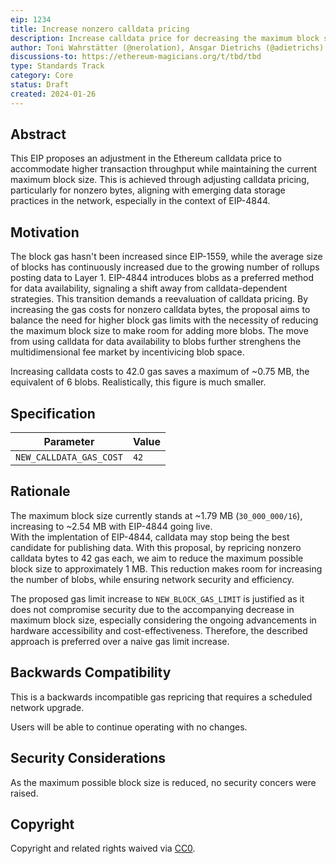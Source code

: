 ```yaml
---
eip: 1234
title: Increase nonzero calldata pricing
description: Increase calldata price for decreasing the maximum block size
author: Toni Wahrstätter (@nerolation), Ansgar Dietrichs (@adietrichs)
discussions-to: https://ethereum-magicians.org/t/tbd/tbd
type: Standards Track
category: Core
status: Draft
created: 2024-01-26
---
```




## Abstract

This EIP proposes an adjustment in the Ethereum calldata price to accommodate higher transaction throughput while maintaining the current maximum block size. 
This is achieved through adjusting calldata pricing, particularly for nonzero bytes, aligning with emerging data storage practices in the network, especially in the context of EIP-4844.


## Motivation

The block gas hasn't been increased since EIP-1559, while the average size of blocks has continuously increased due to the growing number of rollups posting data to Layer 1. 
EIP-4844 introduces blobs as a preferred method for data availability, signaling a shift away from calldata-dependent strategies. 
This transition demands a reevaluation of calldata pricing. 
By increasing the gas costs for nonzero calldata bytes, the proposal aims to balance the need for higher block gas limits with the necessity of reducing the maximum block size to make room for adding more blobs. The move from using calldata for data availability to blobs further strenghens the multidimensional fee market by incentivicing blob space.

Increasing calldata costs to 42.0 gas saves a maximum of ~0.75 MB, the equivalent of 6 blobs. Realistically, this figure is much smaller.



## Specification

| Parameter | Value |
| - | - |
| `NEW_CALLDATA_GAS_COST` | `42` |


## Rationale

The maximum block size currently stands at ~1.79 MB (`30_000_000/16`), increasing to ~2.54 MB with EIP-4844 going live.  
With the implentation of EIP-4844, calldata may stop being the best candidate for publishing data.
With this proposal, by repricing nonzero calldata bytes to 42 gas each, we aim to reduce the maximum possible block size to approximately 1 MB. 
This reduction makes room for increasing the number of blobs, while ensuring network security and efficiency. 

The proposed gas limit increase to `NEW_BLOCK_GAS_LIMIT` is justified as it does not compromise security due to the accompanying decrease in maximum block size, especially considering the ongoing advancements in hardware accessibility and cost-effectiveness. 
Therefore, the described approach is preferred over a naive gas limit increase.



## Backwards Compatibility

This is a backwards incompatible gas repricing that requires a scheduled network upgrade.

Users will be able to continue operating with no changes.

## Security Considerations

As the maximum possible block size is reduced, no security concers were raised.

## Copyright

Copyright and related rights waived via [CC0](../LICENSE.md).
 
